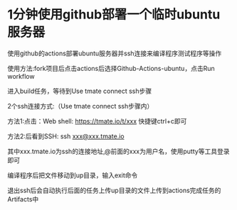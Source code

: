 # 1分钟使用github部署一个临时ubuntu服务器

使用github的actions部署ubuntu服务器并ssh连接来编译程序测试程序等操作

使用方法:fork项目后点击actions后选择Github-Actions-ubuntu，点击Run workflow

进入build任务，等待到Use tmate connect ssh步骤

2个ssh连接方式:（Use tmate connect ssh步骤内）

方法1:点击：Web shell: https://tmate.io/t/xxx  快捷键ctrl+c即可


方法2:后看到SSH: ssh xxx@xxx.tmate.io

其中xxx.tmate.io为ssh的连接地址,@前面的xxx为用户名，使用putty等工具登录即可

编译程序后把文件移动到up目录，输入exit命令

退出ssh后会自动执行后面的任务上传up目录的文件上传到actions完成任务的Artifacts中
